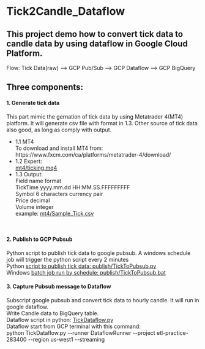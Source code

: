 # Tick2Candle_Dataflow
<h2>This project demo how to convert tick data to candle data by using dataflow in Google Cloud Platform.</h2>
<p>Flow: Tick Data(raw) --> GCP Pub/Sub --> GCP Dataflow --> GCP BigQuery</p>
<h2>Three components:</h2>
<h4>1. Generate tick data</h4>
   This part mimic the gernation of tick data by using Metatrader 4(MT4) platform. It will generate csv file with format in 1.3. Other source of tick data also good, as long as comply with output.<br>

<ul>
<li>
1.1 MT4<br>
    To download and install MT4 from:<br>
    https://www.fxcm.com/ca/platforms/metatrader-4/download/<br>
</li>
<li>
1.2 Expert:<br>
    <a href="https://github.com/brianjrmo/Tick2Candle_Dataflow/blob/main/mt4/ticking.mq4">mt4/ticking.mq4</a><br>
</li>
<li>
1.3 Output:<br>
    Field name    format<br>
    TickTime      yyyy.mm.dd HH:MM.SS.FFFFFFFFF<br>
    Symbol        6 characters currency pair<br>
    Price         decimal<br>
    Volume        integer<br>
    example: <a href="https://github.com/brianjrmo/Tick2Candle_Dataflow/blob/main/mt4/Sample_Tick.csv">mt4/Sample_Tick.csv</a><br>
</li>
</ul>
<br>
<h4>2. Publish to GCP Pubsub</h4>
   Python script to publish tick data to google pubsub. A windows schedule job will trigger the python script every 2 minutes<br>
   Python <a href="https://github.com/brianjrmo/Tick2Candle_Dataflow/blob/main/publish/TickToPubsub.py">script to publish tick data: publish/TickToPubsub.py</a><br>
   Windows <a href="https://github.com/brianjrmo/Tick2Candle_Dataflow/blob/main/publish/TickToPubsub.bat">batch job run by schedule: publish/TickToPubsub.bat</a><br>


<h4>3. Capture Pubsub message to Dataflow</h4>
   Subscript google pubsub and convert tick data to hourly candle. It will run in google dataflow.<br>
   Write Candle data to BigQuery table.<br>
   Dataflow script in python: <a href="https://github.com/brianjrmo/Tick2Candle_Dataflow/blob/main/TickDataflow.py">TickDataflow.py</a><br>
   Dataflow start from GCP terminal  with this command:<br>
   python TickDataflow.py  --runner DataflowRunner --project etl-practice-283400 --region us-west1 --streaming<br>
   